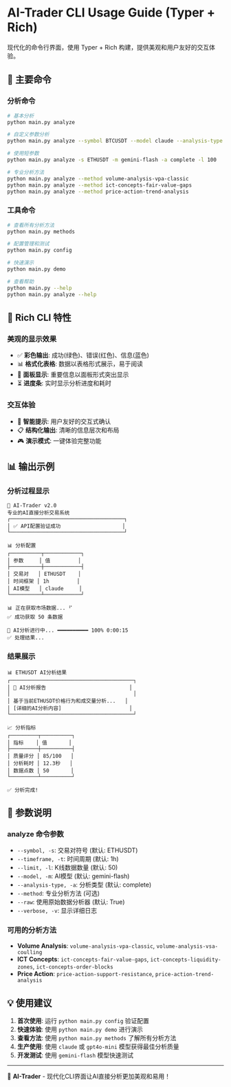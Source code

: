 # AI-Trader CLI Usage Guide (Typer + Rich)

现代化的命令行界面，使用 Typer + Rich 构建，提供美观和用户友好的交互体验。

## 🚀 主要命令

### 分析命令
```bash
# 基本分析
python main.py analyze

# 自定义参数分析
python main.py analyze --symbol BTCUSDT --model claude --analysis-type enhanced

# 使用短参数
python main.py analyze -s ETHUSDT -m gemini-flash -a complete -l 100

# 专业分析方法
python main.py analyze --method volume-analysis-vpa-classic
python main.py analyze --method ict-concepts-fair-value-gaps
python main.py analyze --method price-action-trend-analysis
```

### 工具命令
```bash
# 查看所有分析方法
python main.py methods

# 配置管理和测试
python main.py config

# 快速演示
python main.py demo

# 查看帮助
python main.py --help
python main.py analyze --help
```

## 🎨 Rich CLI 特性

### 美观的显示效果
- ✅ **彩色输出**: 成功(绿色)、错误(红色)、信息(蓝色)
- 📊 **格式化表格**: 数据以表格形式展示，易于阅读
- 🎯 **面板显示**: 重要信息以面板形式突出显示
- ⏳ **进度条**: 实时显示分析进度和耗时

### 交互体验
- 🤖 **智能提示**: 用户友好的交互式确认
- 📋 **结构化输出**: 清晰的信息层次和布局
- 🎮 **演示模式**: 一键体验完整功能

## 📊 输出示例

### 分析过程显示
```
🤖 AI-Trader v2.0
专业的AI直接分析交易系统
┌─────────────────────────────────────┐
│ ✅ API配置验证成功                    │
└─────────────────────────────────────┘

📊 分析配置
┌──────────┬────────────┐
│ 参数     │ 值         │
├──────────┼────────────┤
│ 交易对   │ ETHUSDT    │
│ 时间框架 │ 1h         │
│ AI模型   │ claude     │
└──────────┴────────────┘

📊 正在获取市场数据... ⠋
✅ 成功获取 50 条数据

🧠 AI分析进行中... ━━━━━━━━━━ 100% 0:00:15
✅ 处理结果...
```

### 结果展示
```
📊 ETHUSDT AI分析结果
┌────────────────────────────────────────┐
│ 🤖 AI分析报告                           │
│                                        │
│ 基于当前ETHUSDT价格行为和成交量分析...   │
│ [详细的AI分析内容]                      │
└────────────────────────────────────────┘

📈 分析指标
┌─────────┬──────────┐
│ 指标    │ 值       │
├─────────┼──────────┤
│ 质量评分 │ 85/100   │
│ 分析耗时 │ 12.3秒   │
│ 数据点数 │ 50       │
└─────────┴──────────┘

✅ 分析完成!
```

## 🔧 参数说明

### analyze 命令参数
- `--symbol, -s`: 交易对符号 (默认: ETHUSDT)
- `--timeframe, -t`: 时间周期 (默认: 1h)
- `--limit, -l`: K线数据数量 (默认: 50)
- `--model, -m`: AI模型 (默认: gemini-flash)
- `--analysis-type, -a`: 分析类型 (默认: complete)
- `--method`: 专业分析方法 (可选)
- `--raw`: 使用原始数据分析器 (默认: True)
- `--verbose, -v`: 显示详细日志

### 可用的分析方法
- **Volume Analysis**: `volume-analysis-vpa-classic`, `volume-analysis-vsa-coulling`
- **ICT Concepts**: `ict-concepts-fair-value-gaps`, `ict-concepts-liquidity-zones`, `ict-concepts-order-blocks`
- **Price Action**: `price-action-support-resistance`, `price-action-trend-analysis`

## 💡 使用建议

1. **首次使用**: 运行 `python main.py config` 验证配置
2. **快速体验**: 使用 `python main.py demo` 进行演示
3. **查看方法**: 使用 `python main.py methods` 了解所有分析方法
4. **生产使用**: 使用 `claude` 或 `gpt4o-mini` 模型获得最佳分析质量
5. **开发测试**: 使用 `gemini-flash` 模型快速测试

---
🤖 **AI-Trader** - 现代化CLI界面让AI直接分析更加美观和易用！